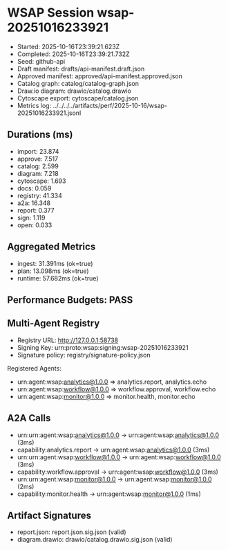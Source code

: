 # WSAP Session wsap-20251016233921

- Started: 2025-10-16T23:39:21.623Z
- Completed: 2025-10-16T23:39:21.732Z
- Seed: github-api
- Draft manifest: drafts/api-manifest.draft.json
- Approved manifest: approved/api-manifest.approved.json
- Catalog graph: catalog/catalog-graph.json
- Draw.io diagram: drawio/catalog.drawio
- Cytoscape export: cytoscape/catalog.json
- Metrics log: ../../../../artifacts/perf/2025-10-16/wsap-20251016233921.jsonl

## Durations (ms)

- import: 23.874
- approve: 7.517
- catalog: 2.599
- diagram: 7.218
- cytoscape: 1.693
- docs: 0.059
- registry: 41.334
- a2a: 16.348
- report: 0.377
- sign: 1.119
- open: 0.033

## Aggregated Metrics
- ingest: 31.391ms (ok=true)
- plan: 13.098ms (ok=true)
- runtime: 57.682ms (ok=true)

## Performance Budgets: PASS

## Multi-Agent Registry

- Registry URL: http://127.0.0.1:58738
- Signing Key: urn:proto:wsap:signing:wsap-20251016233921
- Signature policy: registry/signature-policy.json

Registered Agents:
- urn:agent:wsap:analytics@1.0.0 ⇒ analytics.report, analytics.echo
- urn:agent:wsap:workflow@1.0.0 ⇒ workflow.approval, workflow.echo
- urn:agent:wsap:monitor@1.0.0 ⇒ monitor.health, monitor.echo

## A2A Calls

- urn:urn:agent:wsap:analytics@1.0.0 → urn:agent:wsap:analytics@1.0.0 (3ms)
- capability:analytics.report → urn:agent:wsap:analytics@1.0.0 (3ms)
- urn:urn:agent:wsap:workflow@1.0.0 → urn:agent:wsap:workflow@1.0.0 (3ms)
- capability:workflow.approval → urn:agent:wsap:workflow@1.0.0 (3ms)
- urn:urn:agent:wsap:monitor@1.0.0 → urn:agent:wsap:monitor@1.0.0 (2ms)
- capability:monitor.health → urn:agent:wsap:monitor@1.0.0 (1ms)

## Artifact Signatures

- report.json: report.json.sig.json (valid)
- diagram.drawio: drawio/catalog.drawio.sig.json (valid)
